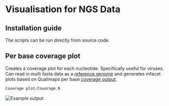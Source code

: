 # Visualisation for NGS Data


## Installation guide

The scripts can be run directly from source code.

## Per base coverage plot

Creates a coverage plot for each nucleotide. Specifically useful for viruses. Can read in multi fasta data as a [reference genome](https://github.com/jonas-fuchs/General-NGS-visualisation-tools/tree/main/Coverage%20plot/Reference.fasta) and generates mfacet plots based on Qualimaps per base [coverage output](https://github.com/jonas-fuchs/General-NGS-visualisation-tools/tree/main/Coverage%20plot/Coverage.tsv).

```R
Coverage plot/Coverage.R
```

![Example output](https://github.com/jonas-fuchs/General-NGS-visualisation-tools/tree/main/Coverage%20plot/Coverage.png)
